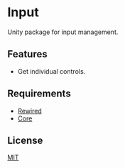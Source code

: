# Input

Unity package for input management.

## Features
* Get individual controls.

## Requirements
* [Rewired](https://assetstore.unity.com/packages/tools/utilities/rewired-21676)
* [Core](https://github.com/DreadedKane/core)

## License
[MIT](https://choosealicense.com/licenses/mit)
